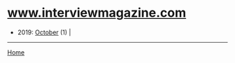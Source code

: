 # www.interviewmagazine.com

  * 2019: 
      [October](./www-interviewmagazine-com-2019-10.md) (1) | 

----

[Home](../)
